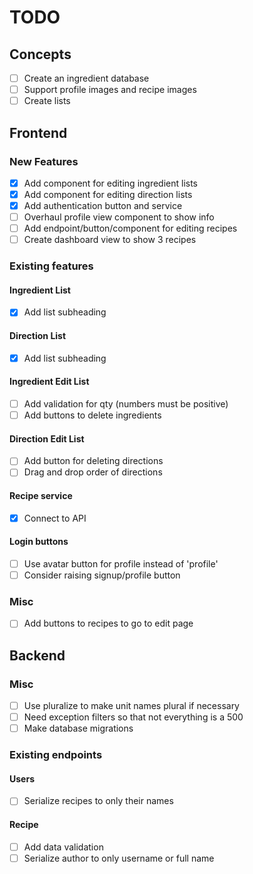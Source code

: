
# TODO

## Concepts
- [ ] Create an ingredient database
- [ ] Support profile images and recipe images
- [ ] Create lists

## Frontend

### New Features
- [x] Add component for editing ingredient lists
- [x] Add component for editing direction lists
- [x] Add authentication button and service
- [ ] Overhaul profile view component to show info
- [ ] Add endpoint/button/component for editing recipes
- [ ] Create dashboard view to show 3 recipes

### Existing features

#### Ingredient List
- [x] Add list subheading

#### Direction List
- [x] Add list subheading

#### Ingredient Edit List
- [ ] Add validation for qty (numbers must be positive)
- [ ] Add buttons to delete ingredients

#### Direction Edit List
- [ ] Add button for deleting directions
- [ ] Drag and drop order of directions

#### Recipe service
- [x] Connect to API

#### Login buttons
- [ ] Use avatar button for profile instead of 'profile'
- [ ] Consider raising signup/profile button

### Misc
- [ ] Add buttons to recipes to go to edit page

## Backend

### Misc
- [ ] Use pluralize to make unit names plural if necessary
- [ ] Need exception filters so that not everything is a 500
- [ ] Make database migrations

### Existing endpoints

#### Users
- [ ] Serialize recipes to only their names

#### Recipe
- [ ] Add data validation
- [ ] Serialize author to only username or full name
